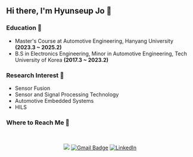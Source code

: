 ## Hi there, I'm Hyunseup Jo 🚗  

### Education 📘
- Master's Course at Automotive Engineering, Hanyang University **(2023.3 ~ 2025.2)**
- B.S in Electronics Engineering, Minor in Automotive Engineering, Tech University of Korea **(2017.3 ~ 2023.2)**

### Research Interest 🔭
- Sensor Fusion  
- Sensor and Signal Processing Technology
- Automotive Embedded Systems
- HILS

### Where to Reach Me 📌   

 <div align=center>
  <br>
  
  <a href="https://velog.io/@soup1997" target="_blank"><img src="https://img.shields.io/badge/soup1997-20c997?style=flat-square&logo=Vimeo&logoColor=white"/></a>
  [![Gmail Badge](https://img.shields.io/badge/Gmail-d14836?style=flat-square&logo=Gmail&logoColor=white&link=mailto:hyunseup0815@gmail.com)](mailto:hyunseup0815@gmail.com)
  [![LinkedIn](https://img.shields.io/badge/-LinkedIn-0077b5?style=flat-square&logo=linkedin&logoColor=white&link=https://www.linkedin.com/in/hyunseup-jo-529821255/)](https://www.linkedin.com/in/hyunseup-jo-529821255/)
  
</div>
